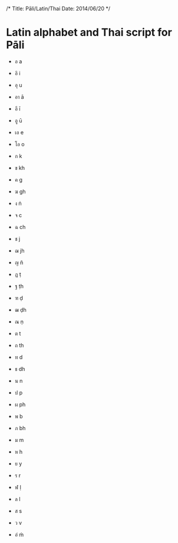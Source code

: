 /*
Title: Pāli/Latin/Thai
Date: 2014/06/20
*/

Latin alphabet and Thai script for Pāli 
=======================================

* อ a
* อิ  i
* อุ  u
* อา ā
* อี  ī
* อู   ū
* เอ  e
* โอ  o

* ก	k
* ข	kh
* ค	g
* ฆ	gh
* ง	ṅ
	
* จ	c
* ฉ	ch
* ช	j
* ฌ	jh
* ญ	ñ
	
* ฏ	ṭ 
* ฐ	ṭh
* ฑ	ḍ
* ฒ	ḍh
* ณ	ṇ
	
* ต	t
* ถ	th
* ท	d
* ธ	dh
* น	n
	
* ป	p
* ผ	ph
* พ	b
* ภ	bh
* ม	m
	
* ห	h
* ย	y
* ร	r
* ฬ	ḷ
* ล	l
* ส	s
* ว	v
	
* อํ	ṁ
